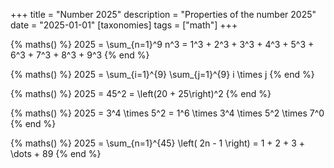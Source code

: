 +++
title = "Number 2025"
description = "Properties of the number 2025"
date = "2025-01-01"
[taxonomies]
tags = ["math"]
+++

{% maths() %}
2025 = \sum_{n=1}^9 n^3 = 1^3 + 2^3 + 3^3 + 4^3 + 5^3 + 6^3 + 7^3 + 8^3 + 9^3
{% end %}

{% maths() %}
2025 = \sum_{i=1}^{9} \sum_{j=1}^{9} i \times j
{% end %}

{% maths() %}
2025 = 45^2 = \left(20 + 25\right)^2
{% end %}

{% maths() %}
2025 = 3^4 \times 5^2 = 1^6 \times 3^4 \times 5^2 \times 7^0
{% end %}

{% maths() %}
2025 = \sum_{n=1}^{45} \left( 2n - 1 \right) = 1 + 2 + 3 + \dots + 89
{% end %}